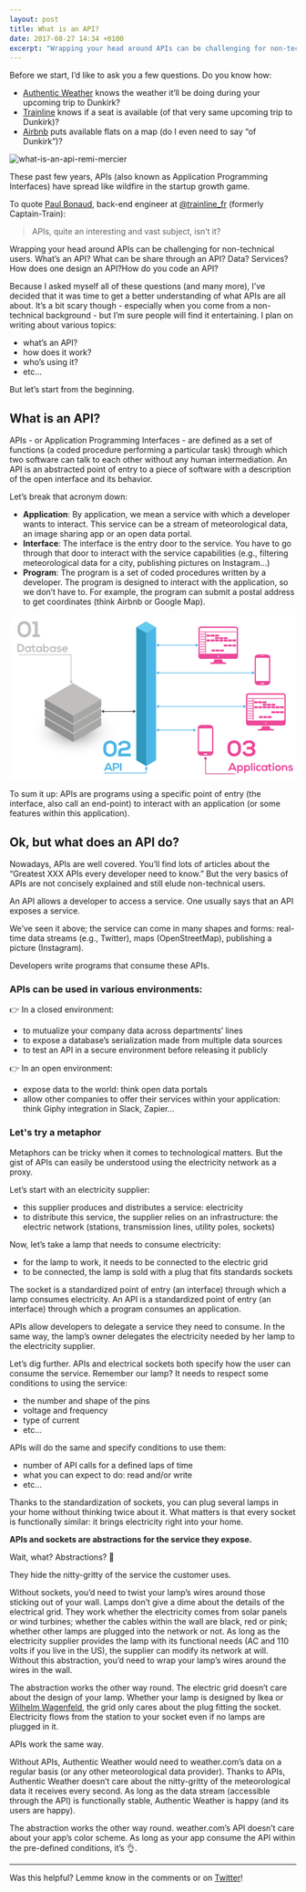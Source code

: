 ```yaml
---
layout: post
title: What is an API?
date: 2017-08-27 14:34 +0100
excerpt: "Wrapping your head around APIs can be challenging for non-technical users. What’s an API? What can be share through an API? Data? Services? How does one design an API?How do you code an API?"
---
```


Before we start, I’d like to ask you a few questions. Do you know how:

- [Authentic Weather](http://authenticweather.com/) knows the weather it’ll be doing during your upcoming trip to Dunkirk?
- [Trainline](https://www.thetrainline.com/) knows if a seat is available (of that very same upcoming trip to Dunkirk)?
- [Airbnb](https://www.airbnb.com/) puts available flats on a map (do I even need to say “of Dunkirk”)?

![what-is-an-api-remi-mercier](/media/2017/what-is-an-api-remi-mercier.gif)

These past few years, APIs (also known as Application Programming Interfaces) have spread like wildfire in the startup growth game.

To quote [Paul Bonaud](https://twitter.com/paulrb_r), back-end engineer at [@trainline_fr](https://twitter.com/trainline_fr) (formerly Captain-Train):

<blockquote>
  APIs, quite an interesting and vast subject, isn’t it?
</blockquote>

Wrapping your head around APIs can be challenging for non-technical users. What’s an API? What can be share through an API? Data? Services? How does one design an API?How do you code an API?

Because I asked myself all of these questions (and many more), I’ve decided that it was time to get a better understanding of what APIs are all about. It’s a bit scary though - especially when you come from a non-technical background - but I’m sure people will find it entertaining. I plan on writing about various topics:

- what’s an API?
- how does it work?
- who’s using it?
- etc…

But let’s start from the beginning.

## What is an API?

APIs - or Application Programming Interfaces - are defined as a set of functions (a coded procedure performing a particular task) through which two software can talk to each other without any human intermediation. An API is an abstracted point of entry to a piece of software with a description of the open interface and its behavior.

Let’s break that acronym down:

- **Application**: By application, we mean a service with which a developer wants to interact. This service can be a stream of meteorological data, an image sharing app or an open data portal.
- **Interface**: The interface is the entry door to the service. You have to go through that door to interact with the service capabilities (e.g., filtering meteorological data for a city, publishing pictures on Instagram…)
- **Program**: The program is a set of coded procedures written by a developer. The program is designed to interact with the application, so we don’t have to. For example, the program can submit a postal address to get coordinates (think Airbnb or Google Map).

![what-is-an-api-remi-mercier](/media/2017/what-is-an-api-diagram-remi-mercier.png)


To sum it up: APIs are programs using a specific point of entry (the interface, also call an end-point) to interact with an application (or some features within this application).

## Ok, but what does an API do?

Nowadays, APIs are well covered. You’ll find lots of articles about the “Greatest XXX APIs every developer need to know.” But the very basics of APIs are not concisely explained and still elude non-technical users.

An API allows a developer to access a service. One usually says that an API exposes a service.

We’ve seen it above; the service can come in many shapes and forms: real-time data streams (e.g., Twitter), maps (OpenStreetMap), publishing a picture (Instagram).

Developers write programs that consume these APIs.

### APIs can be used in various environments:

👉 In a closed environment:

- to mutualize your company data across departments’ lines
- to expose a database’s serialization made from multiple data sources
- to test an API in a secure environment before releasing it publicly

👉 In an open environment:

- expose data to the world: think open data portals
- allow other companies to offer their services within your application: think Giphy integration in Slack, Zapier…

### Let's try a metaphor

Metaphors can be tricky when it comes to technological matters. But the gist of APIs can easily be understood using the electricity network as a proxy.

Let’s start with an electricity supplier:

- this supplier produces and distributes a service: electricity
- to distribute this service, the supplier relies on an infrastructure: the electric network (stations, transmission lines, utility poles, sockets)

Now, let’s take a lamp that needs to consume electricity:

- for the lamp to work, it needs to be connected to the electric grid
- to be connected, the lamp is sold with a plug that fits standards sockets

The socket is a standardized point of entry (an interface) through which a lamp consumes electricity. An API is a standardized point of entry (an interface) through which a program consumes an application.

APIs allow developers to delegate a service they need to consume. In the same way, the lamp’s owner delegates the electricity needed by her lamp to the electricity supplier.

Let’s dig further. APIs and electrical sockets both specify how the user can consume the service. Remember our lamp? It needs to respect some conditions to using the service:

- the number and shape of the pins
- voltage and frequency
- type of current
- etc…

APIs will do the same and specify conditions to use them:

- number of API calls for a defined laps of time
- what you can expect to do: read and/or write
- etc…

Thanks to the standardization of sockets, you can plug several lamps in your home without thinking twice about it. What matters is that every socket is functionally similar: it brings electricity right into your home.

**APIs and sockets are abstractions for the service they expose.**

Wait, what? Abstractions? 🤔

They hide the nitty-gritty of the service the customer uses.

Without sockets, you’d need to twist your lamp’s wires around those sticking out of your wall. Lamps don’t give a dime about the details of the electrical grid. They work whether the electricity comes from solar panels or wind turbines; whether the cables within the wall are black, red or pink; whether other lamps are plugged into the network or not. As long as the electricity supplier provides the lamp with its functional needs (AC and 110 volts if you live in the US), the supplier can modify its network at will. Without this abstraction, you’d need to wrap your lamp’s wires around the wires in the wall.

The abstraction works the other way round. The electric grid doesn’t care about the design of your lamp. Whether your lamp is designed by Ikea or [Wilhelm Wagenfeld](http://www.tecnolumen.com/12/Wilhelm-Wagenfeld-Table-lamp.htm), the grid only cares about the plug fitting the socket. Electricity flows from the station to your socket even if no lamps are plugged in it.

APIs work the same way.

Without APIs, Authentic Weather would need to weather.com’s data on a regular basis (or any other meteorological data provider). Thanks to APIs, Authentic Weather doesn’t care about the nitty-gritty of the meteorological data it receives every second. As long as the data stream (accessible through the API) is functionally stable, Authentic Weather is happy (and its users are happy).

The abstraction works the other way round. weather.com’s API doesn’t care about your app’s color scheme. As long as your app consume the API within the pre-defined conditions, it’s 👌.


----------

Was this helpful? Lemme know in the comments or on [Twitter](https://twitter.com/mercier_remi)!
